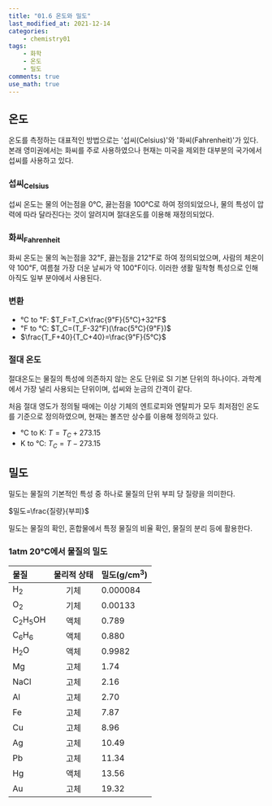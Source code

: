 ```yaml
---
title: "01.6 온도와 밀도"
last_modified_at: 2021-12-14
categories:
    - chemistry01
tags:
    - 화학
    - 온도
    - 밀도
comments: true
use_math: true
---
```


## 온도

온도를 측정하는 대표적인 방법으로는 '섭씨(Celsius)'와 '화씨(Fahrenheit)'가 있다.\
본래 영미권에서는 화씨를 주로 사용하였으나 현재는 미국을 제외한 대부분의 국가에서 섭씨를 사용하고 있다.

### 섭씨<sub>Celsius</sub>

섭씨 온도는 물의 어는점을 0℃, 끓는점을 100℃로 하여 정의되었으나, 물의 특성이 압력에 따라 달라진다는 것이 알려지며 절대온도를 이용해 재정의되었다.

### 화씨<sub>Fahrenheit</sub>

화씨 온도는 물의 녹는점을 32℉, 끓는점을 212℉로 하여 정의되었으며, 사람의 체온이 약 100℉, 여름철 가장 더운 날씨가 약 100℉이다. 이러한 생활 밀착형 특성으로 인해 아직도 일부 분야에서 사용된다.

### 변환

- ℃ to ℉: $T_F=T_C×\frac{9℉}{5℃}+32℉$
- ℉ to ℃: $T_C=(T_F-32℉)(\frac{5℃}{9℉})$
- $\frac{T_F+40}{T_C+40}=\frac{9℉}{5℃}$

### 절대 온도

절대온도는 물질의 특성에 의존하지 않는 온도 단위로 SI 기본 단위의 하나이다. 과학계에서 가장 널리 사용되는 단위이며, 섭씨와 눈금의 간격이 같다.

처음 절대 영도가 정의될 때에는 이상 기체의 엔트로피와 엔탈피가 모두 최저점인 온도를 기준으로 정의하였으며, 현재는 볼츠만 상수를 이용해 정의하고 있다.

- ℃ to K: $T=T_C+273.15$
- K to ℃: $T_C=T-273.15$

## 밀도

밀도는 물질의 기본적인 특성 중 하나로 물질의 단위 부피 당 질량을 의미한다.

$밀도=\frac{질량}{부피}$

밀도는 물질의 확인, 혼합물에서 특정 물질의 비율 확인, 물질의 분리 등에 활용한다.

### 1atm 20℃에서 물질의 밀도

|물질|물리적 상태|밀도(g/cm<sup>3</sup>)|
|:---|:---:|:---|
|H<sub>2</sub>|기체|0.000084|
|O<sub>2</sub>|기체|0.00133|
|C<sub>2</sub>H<sub>5</sub>OH|액체|0.789|
|C<sub>6</sub>H<sub>6</sub>|액체|0.880|
|H<sub>2</sub>O|액체|0.9982|
|Mg|고체|1.74|
|NaCl|고체|2.16|
|Al|고체|2.70|
|Fe|고체|7.87|
|Cu|고체|8.96|
|Ag|고체|10.49|
|Pb|고체|11.34|
|Hg|액체|13.56|
|Au|고체|19.32|